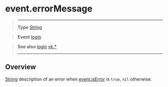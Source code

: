 # event.errorMessage

> --------------------- ------------------------------------------------------------------------------------------
> __Type__              [String](https://docs.coronalabs.com/api/type/String.html)

> __Event__             [login](/plugin/vk/event/login/index.md)

> __See also__          [login](/plugin/vk/event/login/index.md)
>						[vk.*](/plugin/vk/index.md)
> --------------------- ------------------------------------------------------------------------------------------

## Overview

[String](https://docs.coronalabs.com/api/type/String.html) description of an error when [event.isError](/plugin/vk/event/login/isError.md) is `true`, `nil` otherwise.